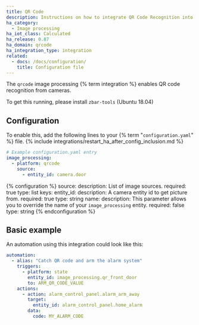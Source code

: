 ```yaml
---
title: QR Code
description: Instructions on how to integrate QR Code Recognition into Home Assistant.
ha_category:
  - Image processing
ha_iot_class: Calculated
ha_release: 0.87
ha_domain: qrcode
ha_integration_type: integration
related:
  - docs: /docs/configuration/
    title: Configuration file
---
```


The `qrcode` image processing {% term integration %} enables QR code recognition from cameras.

To get this running, please install `zbar-tools` (Ubuntu 18.04)

## Configuration

To enable this, add the following lines to your {% term "`configuration.yaml`" %} file.
{% include integrations/restart_ha_after_config_inclusion.md %}

```yaml
# Example configuration.yaml entry
image_processing:
  - platform: qrcode
    source:
      - entity_id: camera.door
```

{% configuration %}
source:
  description: List of image sources.
  required: true
  type: list
  keys:
    entity_id:
      description: A camera entity id to get picture from.
      required: true
      type: string
    name:
      description: This parameter allows you to override the name of your `image_processing` entity.
      required: false
      type: string
{% endconfiguration %}

## Basic example

An automation using this integration could look like this:

```yaml
automation:
  - alias: "Catch QR code and arm the alarm system"
    triggers:
      - platform: state
        entity_id: image_processing.qr_front_door
        to: ARM_QR_CODE_VALUE
    actions:
      - action: alarm_control_panel.alarm_arm_away
        target:
          entity_id: alarm_control_panel.home_alarm
        data:
          code: MY_ALARM_CODE
```
